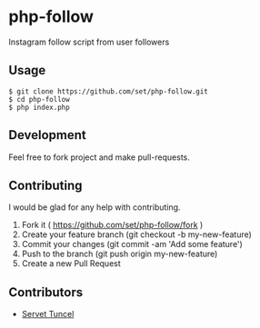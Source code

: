# php-follow
Instagram follow script from user followers

## Usage
```
$ git clone https://github.com/set/php-follow.git
$ cd php-follow
$ php index.php
```

## Development

Feel free to fork project and make pull-requests.

## Contributing

I would be glad for any help with contributing.

1. Fork it ( https://github.com/set/php-follow/fork )
2. Create your feature branch (git checkout -b my-new-feature)
3. Commit your changes (git commit -am 'Add some feature')
4. Push to the branch (git push origin my-new-feature)
5. Create a new Pull Request


## Contributors

- [Servet Tuncel](https://github.com/set)
